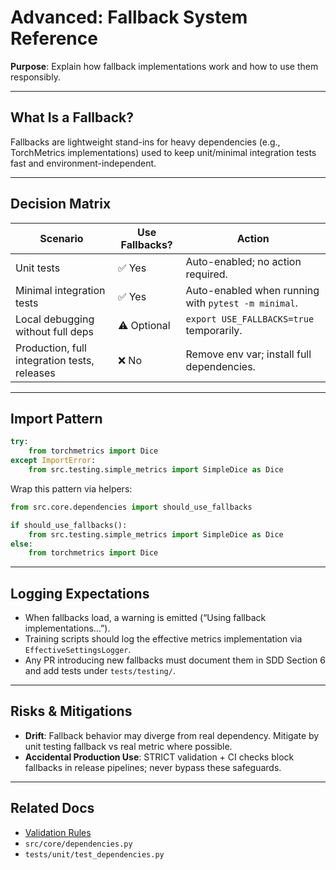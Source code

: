# Advanced: Fallback System Reference

**Purpose**: Explain how fallback implementations work and how to use them responsibly.

---

## What Is a Fallback?

Fallbacks are lightweight stand-ins for heavy dependencies (e.g., TorchMetrics implementations) used to keep unit/minimal integration tests fast and environment-independent.

---

## Decision Matrix

| Scenario | Use Fallbacks? | Action |
|----------|----------------|--------|
| Unit tests | ✅ Yes | Auto-enabled; no action required. |
| Minimal integration tests | ✅ Yes | Auto-enabled when running with `pytest -m minimal`. |
| Local debugging without full deps | ⚠️ Optional | `export USE_FALLBACKS=true` temporarily. |
| Production, full integration tests, releases | ❌ No | Remove env var; install full dependencies. |

---

## Import Pattern

```python
try:
    from torchmetrics import Dice
except ImportError:
    from src.testing.simple_metrics import SimpleDice as Dice
```

Wrap this pattern via helpers:

```python
from src.core.dependencies import should_use_fallbacks

if should_use_fallbacks():
    from src.testing.simple_metrics import SimpleDice as Dice
else:
    from torchmetrics import Dice
```

---

## Logging Expectations

- When fallbacks load, a warning is emitted (“Using fallback implementations…”).
- Training scripts should log the effective metrics implementation via `EffectiveSettingsLogger`.
- Any PR introducing new fallbacks must document them in SDD Section 6 and add tests under `tests/testing/`.

---

## Risks & Mitigations

- **Drift**: Fallback behavior may diverge from real dependency. Mitigate by unit testing fallback vs real metric where possible.
- **Accidental Production Use**: STRICT validation + CI checks block fallbacks in release pipelines; never bypass these safeguards.

---

## Related Docs

- [Validation Rules](../CONTRACTS/validation_rules.md)
- `src/core/dependencies.py`
- `tests/unit/test_dependencies.py`

